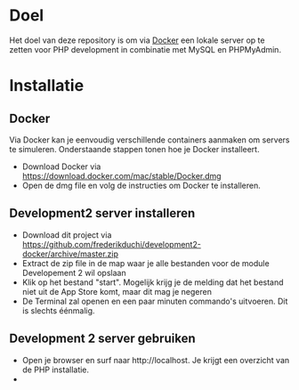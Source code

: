 # Doel
Het doel van deze repository is om via [Docker](https://www.docker.com/ "Dockers Homepage") een lokale server op te zetten voor PHP development in combinatie met MySQL en PHPMyAdmin.

# Installatie
## Docker
Via Docker kan je eenvoudig verschillende containers aanmaken om servers te simuleren.  Onderstaande stappen tonen hoe je Docker installeert.
* Download Docker via https://download.docker.com/mac/stable/Docker.dmg
* Open de dmg file en volg de instructies om Docker te installeren.

## Development2 server installeren
* Download dit project via https://github.com/frederikduchi/development2-docker/archive/master.zip
* Extract de zip file in de map waar je alle bestanden voor de module Developement 2 wil opslaan
* Klik op het bestand "start".  Mogelijk krijg je de melding dat het bestand niet uit de App Store komt, maar dit mag je negeren
* De Terminal zal openen en een paar minuten commando's uitvoeren.  Dit is slechts éénmalig.

## Development 2 server gebruiken
* Open je browser en surf naar http://localhost.  Je krijgt een overzicht van de PHP installatie.
* 


